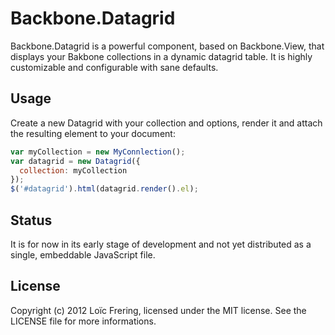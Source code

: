 Backbone.Datagrid
=================

Backbone.Datagrid is a powerful component, based on Backbone.View, that
displays your Bakbone collections in a dynamic datagrid table. It is highly
customizable and configurable with sane defaults.

Usage
-----

Create a new Datagrid with your collection and options, render it and attach
the resulting element to your document:

```javascript
var myCollection = new MyConnlection();
var datagrid = new Datagrid({
  collection: myCollection
});
$('#datagrid').html(datagrid.render().el);
```

Status
------

It is for now in its early stage of development and not yet distributed as a
single, embeddable JavaScript file.

License
-------

Copyright (c) 2012 Loïc Frering, licensed under the MIT license. See the
LICENSE file for more informations.
